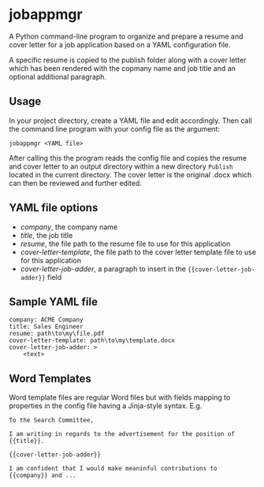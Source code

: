 # jobappmgr

A Python command-line program to organize and prepare a resume and cover letter
for a job application based on a YAML configuration file.

A specific resume is copied to the publish folder along with a cover letter
which has been rendered with the copmany name and job title and an optional
additional paragraph.

## Usage

In your project directory, create a YAML file and edit accordingly. Then call
the command line program with your config file as the argument:

`jobappmgr <YAML file>`

After calling this the program reads the config file and copies the resume and
cover letter to an output directory within a new directory `Publish` located in
the current directory. The cover letter is the original .docx which can then be
reviewed and further edited.

## YAML file options

- *company*, the company name
- *title*, the job title
- *resume*, the file path to the resume file to use for this application
- *cover-letter-template*, the file path to the cover letter template file to use for this application
- *cover-letter-job-adder*, a paragraph to insert in the `{{cover-letter-job-adder}}` field

## Sample YAML file

    company: ACME Company
    title: Sales Engineer
    resume: path\to\my\file.pdf
    cover-letter-template: path\to\my\template.docx
    cover-letter-job-adder: >
        <text>

## Word Templates

Word template files are regular Word files but with fields mapping to properties
in the config file having a Jinja-style syntax. E.g.

    To the Search Committee,

    I am writing in regards to the advertisement for the position of {{title}}.

    {{cover-letter-job-adder}}

    I am confident that I would make meaninful contributions to {{company}} and ...
